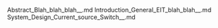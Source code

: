 Abstract_Blah_blah_blah__.md
Introduction_General_EIT_blah_blah__.md
System_Design_Current_source_Switch__.md